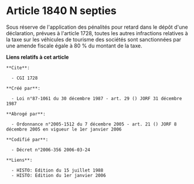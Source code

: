 # Article 1840 N septies

Sous réserve de l'application des pénalités pour retard dans le dépôt d'une déclaration, prévues à l'article 1728, toutes les
autres infractions relatives à la taxe sur les véhicules de tourisme des sociétés sont sanctionnées par une amende fiscale
égale à 80 % du montant de la taxe.

**Liens relatifs à cet article**

	**Cite**:

	  - CGI 1728

	**Créé par**:

	  - Loi n°87-1061 du 30 décembre 1987 - art. 29 () JORF 31 décembre 1987

	**Abrogé par**:

	  - Ordonnance n°2005-1512 du 7 décembre 2005 - art. 21 () JORF 8 décembre 2005 en vigueur le 1er janvier 2006

	**Codifié par**:

	  - Décret n°2006-356 2006-03-24

	**Liens**:

	  - HISTO: Edition du 15 juillet 1988
	  - HISTO: Edition du 1er janvier 2006
